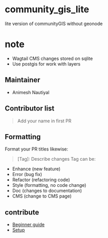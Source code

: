 # community_gis_lite
lite version of communityGIS without geonode

# note
- Wagtail CMS changes stored on sqlite
- Use postgis for work with layers

## Maintainer
- Animesh Nautiyal
## Contributor list
> Add your name in first PR
## Formatting

Format your PR titles likewise:

> [Tag]: Describe changes
Tag can be:

- Enhance (new feature)
- Error (bug fix)
- Refactor (refactoring code)
- Style (formatting, no code change)
- Doc (changes to documentation)
- CMS (change to CMS page)

## contribute
- [Beginner guide](https://opensource.guide/how-to-contribute/)
- [Setup](https://gist.github.com/AnimeshN/daf9a2db36744a920ddb21c7f1523167)
